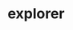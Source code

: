 ---
title: 'explorer'
order: 4
template: coltrane/group-nav.html
image: images/profiles/explorer.jpg
active: disabled
publish_date: 2024-07-30 20:20:01

description: Knowledge Guardian.Looking for knowledge and new things to conquer, new technology, new techniques, 'I can conquer everything, but feel never satisfied'. The Explorer path is an invitation to keep our curiosity for novelty, for new tecniques and solutions, and to not stop looking for something better.

shadow: When we polarise into it we may become extremely passionate of our serch and we may lose the natural balance, risking manic defenses.

traditions: Evidence Based, Cognitive Behavioural.

authors: Skinner, Beck, Elis,Rogers, Wilber, Opazo.
---